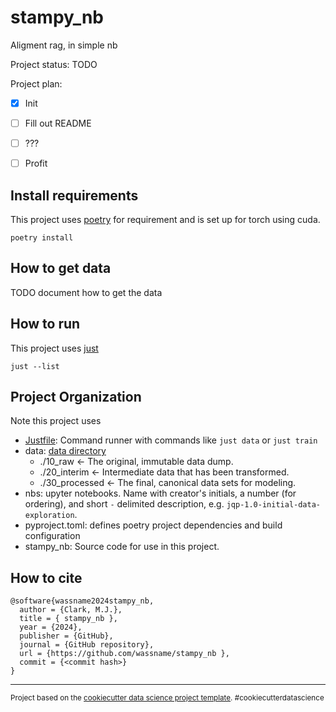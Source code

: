 # stampy_nb

Aligment rag, in simple nb


Project status: TODO

Project plan:

- [x] Init
- [ ] Fill out README
- [ ] ???
- [ ] Profit


## Install requirements

This project uses [poetry](https://python-poetry.org/) for requirement and is set up for torch using cuda.
~~~
poetry install
~~~

## How to get data

TODO document how to get the data


## How to run

This project uses [just](https://github.com/casey/just)

~~~
just --list
~~~


## Project Organization

Note this project uses

- [Justfile](https://github.com/casey/just): Command runner with commands like `just data` or `just train`
- data: [data directory ](https://cookiecutter-data-science.drivendata.org/#directory-structure)
    - ./10_raw            <- The original, immutable data dump.
    - ./20_interim        <- Intermediate data that has been transformed.
    - ./30_processed      <- The final, canonical data sets for modeling.
- nbs: upyter notebooks. Name with creator's initials, a number (for ordering), and short `-` delimited description, e.g.  `jqp-1.0-initial-data-exploration`.
- pyproject.toml:   defines poetry project dependencies and build configuration
- stampy_nb:    Source code for use in this project.


## How to cite

~~~bibtext
@software{wassname2024stampy_nb,
  author = {Clark, M.J.},
  title = { stampy_nb },
  year = {2024},
  publisher = {GitHub},
  journal = {GitHub repository},
  url = {https://github.com/wassname/stampy_nb },
  commit = {<commit hash>}
}
~~~


--------

<p><small>Project based on the <a target="_blank" href="https://drivendata.github.io/cookiecutter-data-science/">cookiecutter data science project template</a>. #cookiecutterdatascience</small></p>
